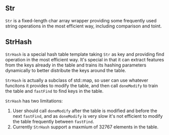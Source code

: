 ## Str
`Str` is a fixed-length char array wrapper providing some frequently used string operations in the most efficient way, including comparison and toint.

## StrHash
`StrHash` is a special hash table template taking `Str` as key and providing find operation in the most efficient way. It's special in that it can extract features from the keys already in the table and trains its hashing parameters dynamically to better distribute the keys around the table.

`StrHash` is actually a subclass of std::map, so user can use whatever funcitons it provides to modify the table, and then call `doneModify` to train the table and `fastFind` to find keys in the table.

`StrHash` has two limitations:
 1) User should call `doneModify` after the table is modified and before the next `fastFind`, and as `doneModify` is very slow it's not efficient to modify the table frequently between `fastFind`.
 2) Currently `StrHash` support a maxmium of 32767 elements in the table.
